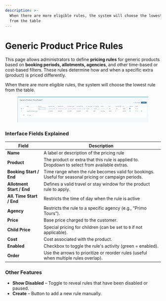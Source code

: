 ```yaml
---
description: >-
  When there are more eligible rules, the system will choose the lowest rule
  from the table
---
```


# Generic Product Price Rules

This page allows administrators to define **pricing rules** for generic products based on **booking periods, allotments, agencies**, and other time-based or cost-based filters. These rules determine how and when a specific extra (product) is priced differently.

When there are more eligible rules, the system will choose the lowest rule from the table.

<figure><img src=".gitbook/assets/image (25).png" alt=""><figcaption></figcaption></figure>

### Interface Fields Explained

| Field                     | Description                                                                                           |
| ------------------------- | ----------------------------------------------------------------------------------------------------- |
| **Name**                  | A label or description of the pricing rule                                                            |
| **Product**               | The product or extra that this rule is applied to. Dropdown to select from available extras.          |
| **Booking Start / End**   | Time range when the rule becomes valid for bookings. Useful for seasonal pricing or campaign periods. |
| **Allotment Start / End** | Defines a valid travel or stay window for the product rule to apply.                                  |
| **All. Time Start / End** | Restricts the time of day when the rule is active                                                     |
| **Agency**                | Restricts the rule to a specific agency (e.g., “Primo Tours”).                                        |
| **Price**                 | Base price charged to the customer.                                                                   |
| **Child Price**           | Special pricing for children (can be set to `0` if not applicable).                                   |
| **Cost**                  | Cost associated with the product.                                                                     |
| **Enabled**               | Checkbox to toggle the rule's activity (green = enabled).                                             |
| **Order**                 | Use the arrows to prioritize or reorder rules (useful when multiple rules overlap).                   |

### Other Features

* **Show Disabled** – Toggle to reveal rules that have been disabled or paused.
* **Create** – Button to add a new rule manually.
